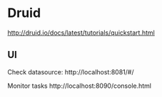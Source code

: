 

# Druid

http://druid.io/docs/latest/tutorials/quickstart.html


## UI

Check datasource:
http://localhost:8081/#/


Monitor tasks
http://localhost:8090/console.html